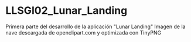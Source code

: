 # LLSGI02_Lunar_Landing
Primera parte del desarrollo de la aplicación "Lunar Landing"
Imagen de la nave descargada de openclipart.com y optimizada con TinyPNG
